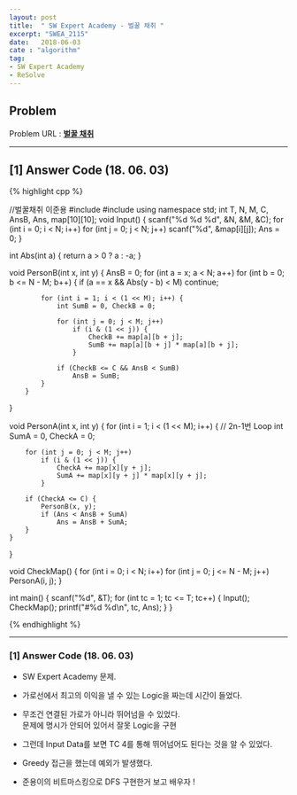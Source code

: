 ```yaml
---
layout: post
title:  " SW Expert Academy - 벌꿀 채취 "
excerpt: "SWEA_2115"
date:   2018-06-03
cate : "algorithm"
tag:
- SW Expert Academy
- ReSolve
---
```


## Problem 
Problem URL : **[벌꿀 채취](https://www.swexpertacademy.com/main/code/problem/problemDetail.do?contestProbId=AV5V4A46AdIDFAWu)**

---

## [1] Answer Code (18. 06. 03)

{% highlight cpp %}

//벌꿀채취 이준용
#include <cstdio>
#include <cstring>
using namespace std;
int T, N, M, C, AnsB, Ans, map[10][10];
void Input() {
    scanf("%d %d %d", &N, &M, &C);
    for (int i = 0; i < N; i++)
        for (int j = 0; j < N; j++)
            scanf("%d", &map[i][j]);
    Ans = 0;
}

int Abs(int a) { return a > 0 ? a : -a; }

void PersonB(int x, int y) {
    AnsB = 0;
    for (int a = x; a < N; a++)
        for (int b = 0; b <= N - M; b++) {
            if (a == x && Abs(y - b) < M) continue;
        
            for (int i = 1; i < (1 << M); i++) {
                int SumB = 0, CheckB = 0;
                
                for (int j = 0; j < M; j++)
                    if (i & (1 << j)) {
                        CheckB += map[a][b + j];
                        SumB += map[a][b + j] * map[a][b + j];
                    }
                
                if (CheckB <= C && AnsB < SumB)
                    AnsB = SumB;
            }
        }
}

void PersonA(int x, int y) {
    for (int i = 1; i < (1 << M); i++) { // 2n-1번 Loop
        int SumA = 0, CheckA = 0;
        
        for (int j = 0; j < M; j++)
            if (i & (1 << j)) {
                CheckA += map[x][y + j];
                SumA += map[x][y + j] * map[x][y + j];
            }
        
        if (CheckA <= C) {
            PersonB(x, y);
            if (Ans < AnsB + SumA)
                Ans = AnsB + SumA;
        }
    }
}

void CheckMap() {
    for (int i = 0; i < N; i++)
        for (int j = 0; j <= N - M; j++)
        PersonA(i, j);
}

int main() {
    scanf("%d", &T);
    for (int tc = 1; tc <= T; tc++) {
        Input();
        CheckMap();
        printf("#%d %d\n", tc, Ans);
    }
}


{% endhighlight %}



---

### [1] Answer Code (18. 06. 03)

* SW Expert Academy 문제.

* 가로선에서 최고의 이익을 낼 수 있는 Logic을 짜는데 시간이 들었다.

* 무조건 연결된 가로가 아니라 뛰어넘을 수 있었다. <br> 문제에 명시가 안되어 있어서 잘못 Logic을 구현

* 그런데 Input Data를 보면 TC 4를 통해 뛰어넘어도 된다는 것을 알 수 있었다.

* Greedy 접근을 했는데 예외가 발생했다. 

* 준용이의 비트마스킹으로 DFS 구현한거 보고 배우자 !